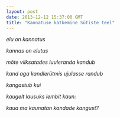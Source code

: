 ```yaml
---
layout: post
date: 2013-12-12 15:37:00 GMT
title: "Kannatuse katkemine Sütiste teel"
---
```

<p><em>elu on kannatus </em></p>
<p><em>kannas on elutus</em></p>
<p><em>m&otilde;te vilksatades luuleranda kandub</em></p>
<p><em>kand aga kandler&uuml;tmis ujulasse randub</em></p>
<p><em>kangastub kui</em></p>
<p><em>kaugelt lausuks lembit kaun:</em></p>
<p><em><span id="docs-internal-guid-17558278-e773-b474-b605-97918357b1be">kaua ma kaunatan kandade kangust?</span></em></p>